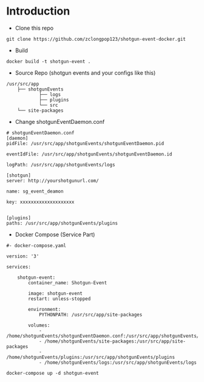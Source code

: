 # Introduction
- Clone this repo
```
git clone https://github.com/zclongpop123/shotgun-event-docker.git
```
- Build
```
docker build -t shotgun-event .
```

- Source Repo (shotgun events and your configs like this)
```
/usr/src/app
    ├── shotgunEvents
            ├── logs
            ├── plugins
            └── src
    └── site-packages
```
- Change shotgunEventDaemon.conf
```
# shotgunEventDaemon.conf
[daemon]
pidFile: /usr/src/app/shotgunEvents/shotgunEventDaemon.pid

eventIdFile: /usr/src/app/shotgunEvents/shotgunEventDaemon.id

logPath: /usr/src/app/shotgunEvents/logs

[shotgun]
server: http://yourshotgunurl.com/

name: sg_event_deamon

key: xxxxxxxxxxxxxxxxxxxx


[plugins]
paths: /usr/src/app/shotgunEvents/plugins
```

- Docker Compose (Service Part)
```
#- docker-compose.yaml

version: '3'

services:

    shotgun-event:
        container_name: Shotgun-Event

        image: shotgun-event
        restart: unless-stopped

        environment:
            PYTHONPATH: /usr/src/app/site-packages

        volumes:
            - /home/shotgunEvents/shotgunEventDaemon.conf:/usr/src/app/shotgunEvents/src/shotgunEventDaemon.conf
            - /home/shotgunEvents/site-packages:/usr/src/app/site-packages
            - /home/shotgunEvents/plugins:/usr/src/app/shotgunEvents/plugins
            - /home/shotgunEvents/logs:/usr/src/app/shotgunEvents/logs
```
```
docker-compose up -d shotgun-event
```
